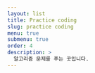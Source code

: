 ```yaml
---
layout: list
title: Practice coding
slug: practice coding
menu: true
submenu: true
order: 4
description: >
  알고리즘 문제를 푸는 곳입니다.
---
```


